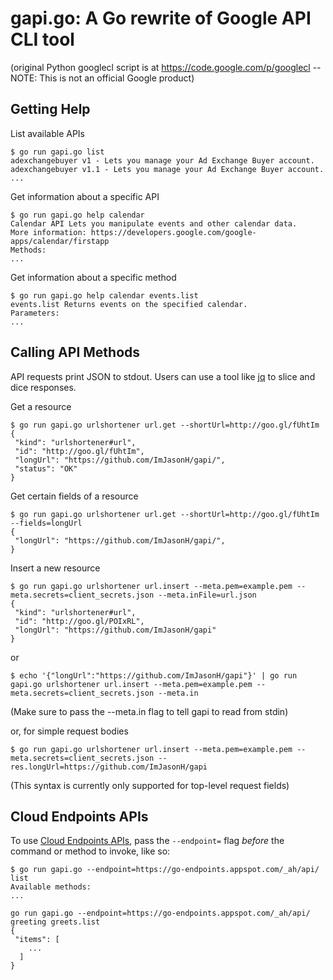 gapi.go: A Go rewrite of Google API CLI tool
================================================
(original Python googlecl script is at https://code.google.com/p/googlecl -- NOTE: This is not an official Google product)

Getting Help
------------

List available APIs
```
$ go run gapi.go list
adexchangebuyer v1 - Lets you manage your Ad Exchange Buyer account.
adexchangebuyer v1.1 - Lets you manage your Ad Exchange Buyer account.
...
```

Get information about a specific API
```
$ go run gapi.go help calendar
Calendar API Lets you manipulate events and other calendar data.
More information: https://developers.google.com/google-apps/calendar/firstapp
Methods:
...
```

Get information about a specific method
```
$ go run gapi.go help calendar events.list
events.list Returns events on the specified calendar.
Parameters:
...
```

Calling API Methods
-------------------

API requests print JSON to stdout. Users can use a tool like [jq][1] to slice and dice responses.

Get a resource
```
$ go run gapi.go urlshortener url.get --shortUrl=http://goo.gl/fUhtIm
{
 "kind": "urlshortener#url",
 "id": "http://goo.gl/fUhtIm",
 "longUrl": "https://github.com/ImJasonH/gapi/",
 "status": "OK"
}
```

Get certain fields of a resource
```
$ go run gapi.go urlshortener url.get --shortUrl=http://goo.gl/fUhtIm --fields=longUrl
{
 "longUrl": "https://github.com/ImJasonH/gapi/",
}
```

Insert a new resource
```
$ go run gapi.go urlshortener url.insert --meta.pem=example.pem --meta.secrets=client_secrets.json --meta.inFile=url.json
{
 "kind": "urlshortener#url",
 "id": "http://goo.gl/POIxRL",
 "longUrl": "https://github.com/ImJasonH/gapi"
}
```
or
```
$ echo '{"longUrl":"https://github.com/ImJasonH/gapi"}' | go run gapi.go urlshortener url.insert --meta.pem=example.pem --meta.secrets=client_secrets.json --meta.in
```
(Make sure to pass the --meta.in flag to tell gapi to read from stdin)

or, for simple request bodies
```
$ go run gapi.go urlshortener url.insert --meta.pem=example.pem --meta.secrets=client_secrets.json --res.longUrl=https://github.com/ImJasonH/gapi
```
(This syntax is currently only supported for top-level request fields)

Cloud Endpoints APIs
--------------------

To use [Cloud Endpoints APIs][2], pass the `--endpoint=` flag _before_ the command or method to invoke, like so:

```
$ go run gapi.go --endpoint=https://go-endpoints.appspot.com/_ah/api/ list
Available methods:
...
```

```
go run gapi.go --endpoint=https://go-endpoints.appspot.com/_ah/api/ greeting greets.list
{
 "items": [
    ...
  ]
}
```

[1]: http://stedolan.github.io/jq/
[2]: https://developers.google.com/appengine/docs/java/endpoints/
